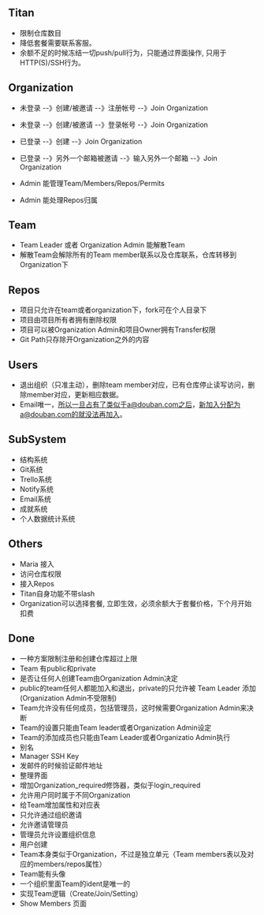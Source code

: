 ## Titan

* 限制仓库数目
* 降低套餐需要联系客服。
* 余额不足的时候冻结一切push/pull行为，只能通过界面操作, 只用于HTTP(S)/SSH行为。

## Organization

* 未登录 --》创建/被邀请 --》注册帐号 --》Join Organization
* 未登录 --》创建/被邀请 --》登录帐号 --》Join Organization
* 已登录 --》创建 --》Join Organization
* 已登录 --》另外一个邮箱被邀请 --》输入另外一个邮箱 --》Join Organization

* Admin 能管理Team/Members/Repos/Permits
* Admin 能处理Repos归属

## Team

* Team Leader 或者 Organization Admin 能解散Team
* 解散Team会解除所有的Team member联系以及仓库联系，仓库转移到Organization下

## Repos

* 项目只允许在team或者organization下，fork可在个人目录下
* 项目由项目所有者拥有删除权限
* 项目可以被Organization Admin和项目Owner拥有Transfer权限
* Git Path只存除开Organization之外的内容

## Users

* 退出组织（只准主动），删除team member对应，已有仓库停止读写访问，删除member对应，更新相应数据。
* Email唯一，所以一旦占有了类似于a@douban.com之后，新加入分配为a@douban.com的就没法再加入。

## SubSystem

* 结构系统
* Git系统
* Trello系统
* Notify系统
* Email系统
* 成就系统
* 个人数据统计系统

## Others

* Maria 接入
* 访问仓库权限
* 接入Repos
* Titan自身功能不带slash
* Organization可以选择套餐, 立即生效，必须余额大于套餐价格，下个月开始扣费

## Done

+ 一种方案限制注册和创建仓库超过上限
+ Team 有public和private
+ 是否让任何人创建Team由Organization Admin决定
+ public的team任何人都能加入和退出，private的只允许被 Team Leader 添加(Organization Admin不受限制)
+ Team允许没有任何成员，包括管理员，这时候需要Organization Admin来决断
+ Team的设置只能由Team leader或者Organization Admin设定
+ Team的添加成员也只能由Team Leader或者Organizatio Admin执行
+ 别名
+ Manager SSH Key
+ 发邮件的时候验证邮件地址
+ 整理界面
+ 增加Organization_required修饰器，类似于login_required
+ 允许用户同时属于不同Organization
+ 给Team增加属性和对应表
+ 只允许通过组织邀请
+ 允许邀请管理员
+ 管理员允许设置组织信息
+ 用户创建
+ Team本身类似于Organization，不过是独立单元（Team members表以及对应的members/repos属性）
+ Team能有头像
+ 一个组织里面Team的ident是唯一的
+ 实现Team逻辑（Create/Join/Setting）
+ Show Members 页面
